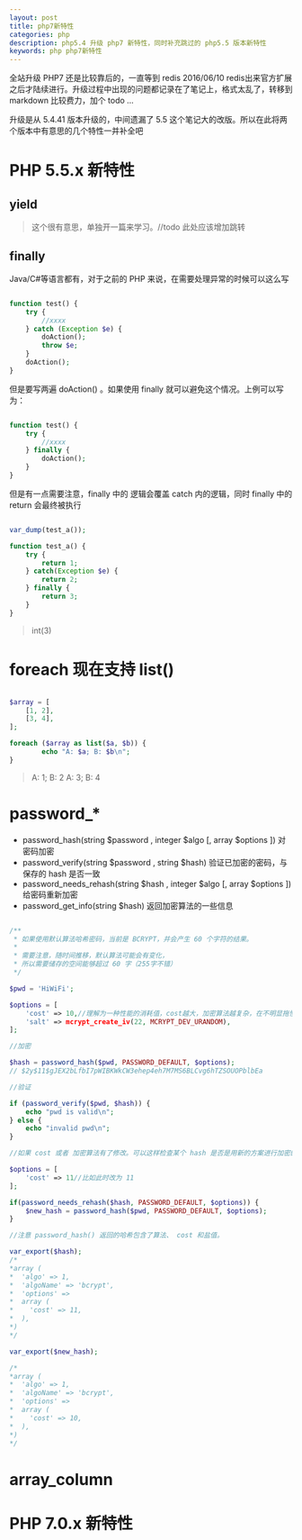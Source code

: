 ```yaml
---
layout: post
title: php7新特性
categories: php
description: php5.4 升级 php7 新特性，同时补充跳过的 php5.5 版本新特性
keywords: php php7新特性
---
```


全站升级 PHP7 还是比较靠后的，一直等到 redis 2016/06/10 redis出来官方扩展之后才陆续进行。升级过程中出现的问题都记录在了笔记上，格式太乱了，转移到 markdown 比较费力，加个 todo ...

升级是从 5.4.41 版本升级的，中间遗漏了 5.5 这个笔记大的改版。所以在此将两个版本中有意思的几个特性一并补全吧

# PHP 5.5.x 新特性

## yield

> 这个很有意思，单独开一篇来学习。//todo 此处应该增加跳转

## finally

Java/C#等语言都有，对于之前的 PHP 来说，在需要处理异常的时候可以这么写


```php

function test() {
    try {
        //xxxx
    } catch (Exception $e) {
        doAction();
        throw $e;
    }
    doAction();
}

```

但是要写两遍 doAction() 。如果使用 finally 就可以避免这个情况。上例可以写为：

```php

function test() {
    try {
        //xxxx
    } finally {
        doAction();
    }
}

```

但是有一点需要注意，finally 中的 逻辑会覆盖 catch 内的逻辑，同时 finally 中的 return 会最终被执行

```php

var_dump(test_a());

function test_a() {
    try {
        return 1;
    } catch(Exception $e) {
        return 2;
    } finally {
        return 3;
    }
}


```

> int(3)


# foreach 现在支持 list()

```php

$array = [
    [1, 2],
    [3, 4],
];

foreach ($array as list($a, $b)) {
        echo "A: $a; B: $b\n";
}

```

>A: 1; B: 2
>A: 3; B: 4

# password_*

* password_hash(string $password , integer $algo [, array $options ]) 对密码加密
* password_verify(string $password , string $hash) 验证已加密的密码，与保存的 hash 是否一致
* password_needs_rehash(string $hash , integer $algo [, array $options ]) 给密码重新加密
* password_get_info(string $hash) 返回加密算法的一些信息

```php

/**
 * 如果使用默认算法哈希密码，当前是 BCRYPT，并会产生 60 个字符的结果。
 *
 * 需要注意，随时间推移，默认算法可能会有变化，
 * 所以需要储存的空间能够超过 60 字（255字不错）
 */

$pwd = 'HiWiFi';

$options = [
    'cost' => 10,//理解为一种性能的消耗值，cost越大，加密算法越复杂，在不明显拖慢服务器的情况下可以设置最高的值。8-10 是个不错的底线，在服务器够快的情况下，越高越好。在咱们的环境做了个测试，小于 50ms 的情况下，10 是最大的了
    'salt' => mcrypt_create_iv(22, MCRYPT_DEV_URANDOM),
];

//加密

$hash = password_hash($pwd, PASSWORD_DEFAULT, $options);
// $2y$11$gJEX2bLfbI7pWIBKWkCW3ehep4eh7M7MS6BLCvg6hTZSOUOPblbEa

//验证

if (password_verify($pwd, $hash)) {
    echo "pwd is valid\n";
} else {
    echo "invalid pwd\n";
}

//如果 cost 或者 加密算法有了修改。可以这样检查某个 hash 是否是用新的方案进行加密的

$options = [
    'cost' => 11//比如此时改为 11
];

if(password_needs_rehash($hash, PASSWORD_DEFAULT, $options)) {
    $new_hash = password_hash($pwd, PASSWORD_DEFAULT, $options);
}

//注意 password_hash() 返回的哈希包含了算法、 cost 和盐值。

var_export($hash);
/*
*array (
*  'algo' => 1,
*  'algoName' => 'bcrypt',
*  'options' => 
*  array (
*    'cost' => 11,
*  ),
*)
*/

var_export($new_hash);

/*
*array (
*  'algo' => 1,
*  'algoName' => 'bcrypt',
*  'options' => 
*  array (
*    'cost' => 10,
*  ),
*)
*/

```

# array_column


# PHP 7.0.x 新特性


